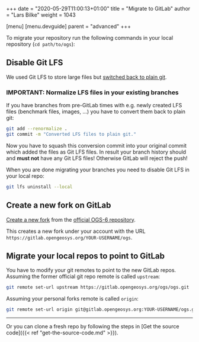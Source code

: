 +++
date = "2020-05-29T11:00:13+01:00"
title = "Migrate to GitLab"
author = "Lars Bilke"
weight = 1043

[menu]
  [menu.devguide]
    parent = "advanced"
+++

To migrate your repository run the following commands in your local repository (`cd path/to/ogs`):

## Disable Git LFS

We used Git LFS to store large files but [switched back to plain git](https://github.com/ufz/ogs/issues/2961).

<div class='note'>

### <i class="far fa-info-circle"></i> IMPORTANT: Normalize LFS files in your existing branches

If you have branches from pre-GitLab times with e.g. newly created LFS files (benchmark files, images, ...) you have to convert them back to plain git:

```bash
git add --renormalize .
git commit -m "Converted LFS files to plain git."
```

Now you have to squash this conversion commit into your original commit which added the files as Git LFS files. In result your branch history should and **must not** have any Git LFS files! Otherwise GitLab will reject the push!
</div>

When you are done migrating your branches you need to disable Git LFS in your local repo:

```bash
git lfs uninstall --local
```

## Create a new fork on GitLab

[Create a new fork](https://gitlab.opengeosys.org/ogs/ogs/-/forks/new) from the [official OGS-6 repository](https://gitlab.opengeosys.org/ogs/ogs).

This creates a new fork under your account with the URL `https://gitlab.opengeosys.org/YOUR-USERNAME/ogs`.

## Migrate your local repos to point to GitLab

You have to modify your git remotes to point to the new GitLab repos. Assuming the former official git repo remote is called `upstream`:

```bash
git remote set-url upstream https://gitlab.opengeosys.org/ogs/ogs.git
```

Assuming your personal forks remote is called `origin`:

```bash
git remote set-url origin git@gitlab.opengeosys.org:YOUR-USERNAME/ogs.git
```

----

Or you can clone a fresh repo by following the steps in [Get the source code]({{< ref "get-the-source-code.md" >}}).
